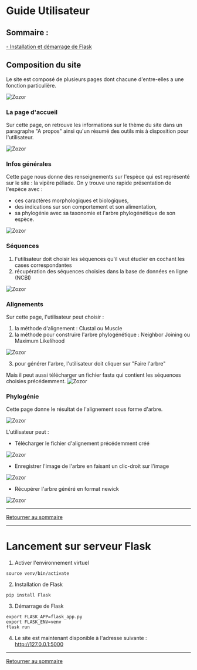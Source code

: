 # Guide Utilisateur

## Sommaire :  <a id="sommaire"></a>

[- Installation et démarrage de Flask](#flask)


## Composition du site
Le site est composé de plusieurs pages dont chacune d'entre-elles a une fonction particulière.

![Zozor](https://zupimages.net/up/20/50/ka5n.png)

### La page d'accueil
Sur cette page, on retrouve les informations sur le thème du site dans un paragraphe "A propos" ainsi qu'un résumé des outils mis à disposition pour l'utilisateur.

![Zozor](https://zupimages.net/up/20/50/jvdk.png)


### Infos générales
Cette page nous donne des renseignements sur l'espèce qui est représenté sur le site : la vipère péliade.
On y trouve une rapide présentation de l'espèce avec :

* ces caractères morphologiques et biologiques,
* des indications sur son comportement et son alimentation,
* sa phylogénie avec sa taxonomie et l'arbre phylogénétique de son espèce.

![Zozor](https://zupimages.net/up/20/50/7uxv.png)

### Séquences

1. l'utilisateur doit choisir les séquences qu'il veut étudier en cochant les cases correspondantes
2. récupération des séquences choisies dans la base de données en ligne (NCBI)

![Zozor](https://zupimages.net/up/20/50/t1qr.png)


### Alignements
Sur cette page, l'utilisateur peut choisir :

1. la méthode d'alignement : Clustal ou Muscle
2. la méthode pour construire l'arbre phylogénétique : Neighbor Joining ou Maximum Likelihood

![Zozor](https://zupimages.net/up/20/50/juk3.png)

3. pour générer l'arbre, l'utilisateur doit cliquer sur "Faire l'arbre"

Mais il peut aussi télécharger un fichier fasta qui contient les séquences choisies précédemment.
![Zozor](https://zupimages.net/up/20/50/awud.png)


### Phylogénie
Cette page donne le résultat de l'alignement sous forme d'arbre.

![Zozor](https://zupimages.net/up/20/50/cb9i.png)

L'utilisateur peut :

* Télécharger le fichier d'alignement précédemment créé

![Zozor](https://zupimages.net/up/20/50/gx41.png)

* Enregistrer l'image de l'arbre en faisant un clic-droit sur l'image

![Zozor](https://zupimages.net/up/20/50/mayf.png)

* Récupérer l'arbre généré en format newick

![Zozor](https://zupimages.net/up/20/50/aos8.png)

-------------------------------------------

[Retourner au sommaire](#sommaire)

-------------------------------------------

# Lancement sur serveur Flask <a id="flask"></a>

1. Activer l'environnement virtuel

`source venv/bin/activate`

2. Installation de Flask

`pip install Flask`

3. Démarrage de Flask

```
export FLASK_APP=flask_app.py
export FLASK_ENV=venv
flask run
```

4. Le site est maintenant disponible à l'adresse suivante : http://127.0.0.1:5000

----------------

[Retourner au sommaire](#sommaire)
